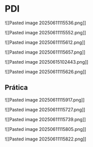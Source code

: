 # PDI

![[Pasted image 20250611115536.png]]

![[Pasted image 20250611115552.png]]

![[Pasted image 20250611115612.png]]

![[Pasted image 20250611115657.png]]

![[Pasted image 20250615102443.png]]

![[Pasted image 20250611115626.png]]

## Prática

![[Pasted image 20250611115917.png]]

![[Pasted image 20250611115727.png]]

![[Pasted image 20250611115739.png]]

![[Pasted image 20250611115805.png]]

![[Pasted image 20250611115822.png]]



